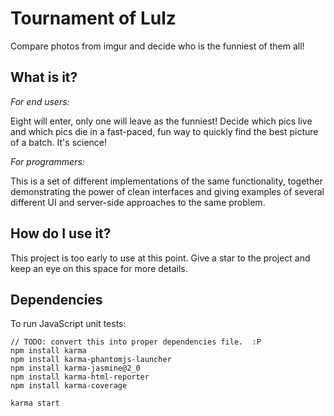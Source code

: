 Tournament of Lulz
==================

Compare photos from imgur and decide who is the funniest of them all!

## What is it?

*For end users:*

Eight will enter, only one will leave as the funniest!  Decide which pics live and which pics die in a fast-paced, fun way to quickly find the best picture of a batch.  It's science!

*For programmers:*

This is a set of different implementations of the same functionality, together demonstrating the power of clean interfaces and giving examples of several different UI and server-side approaches to the same problem.

## How do I use it?

This project is too early to use at this point.  Give a star to the project and keep an eye on this space for more details.

## Dependencies

To run JavaScript unit tests:

	// TODO: convert this into proper dependencies file.  :P
	npm install karma
	npm install karma-phantomjs-launcher
	npm install karma-jasmine@2_0
	npm install karma-html-reporter
	npm install karma-coverage

	karma start

